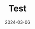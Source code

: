 ---
title: "Test"
excerpt: "test1"

categories:
  - Python
tags:
  - [Python]

permalink: /python/test/

toc: true
toc_sticky: true

date: 2024-03-06
last_modified_at: 2024-03-06
---